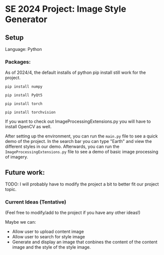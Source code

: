 # SE 2024 Project: Image Style Generator

## Setup
  Language: Python
  
  ### Packages: 
  As of 2024/4, the default installs of python pip install still work for the project. 
  ```
  pip install numpy
  ```
  ```
  pip install PyQt5
  ```
  ```
  pip install torch
  ```
  ```
  pip install torchvision
  ```
  If you want to check out ImageProcessingExtensions.py you will have to install OpenCV as well. 

  After setting up the environment, you can run the `main.py` file to see a quick demo of the project. In the search bar you can type "Earth" and view the different styles in our demo. Afterwards, you can run the `ImageProcessingExtensions.py` file to see a demo of basic image processing of imagery. 

## Future work: 
TODO: I will probably have to modify the project a bit to better fit our project topic. 

### Current Ideas (Tentative)
(Feel free to modify/add to the project if you have any other ideas!)

Maybe we can:
- Allow user to upload content image
- Allow user to search for style image
- Generate and display an image that conbines the content of the content image and the style of the style image. 
